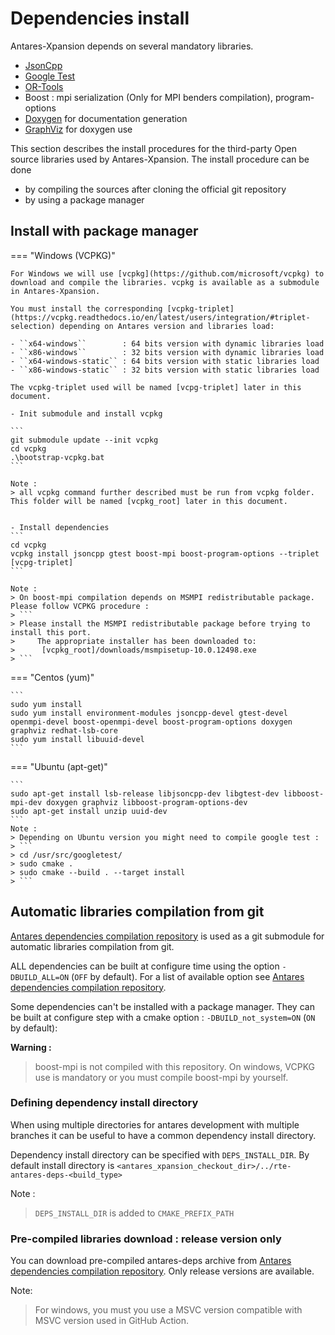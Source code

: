 # Dependencies install

Antares-Xpansion depends on several mandatory libraries.

- [JsonCpp](https://github.com/open-source-parsers/jsoncpp)
- [Google Test](https://github.com/google/googletest)
- [OR-Tools](https://github.com/AntaresSimulatorTeam/or-tools/tree/rte_dev_sirius)
- Boost : mpi serialization (Only for MPI benders compilation), program-options
- [Doxygen](https://www.doxygen.nl/index.html) for documentation generation
- [GraphViz](https://graphviz.org/) for doxygen use

This section describes the install procedures for the third-party Open source libraries used by Antares-Xpansion.
The install procedure can be done

- by compiling the sources after cloning the official git repository
- by using a package manager

## Install with package manager

=== "Windows (VCPKG)"

    For Windows we will use [vcpkg](https://github.com/microsoft/vcpkg) to download and compile the libraries. vcpkg is available as a submodule in Antares-Xpansion.
    
    You must install the corresponding [vcpkg-triplet](https://vcpkg.readthedocs.io/en/latest/users/integration/#triplet-selection) depending on Antares version and libraries load:
    
    - ``x64-windows``        : 64 bits version with dynamic libraries load
    - ``x86-windows``        : 32 bits version with dynamic libraries load
    - ``x64-windows-static`` : 64 bits version with static libraries load
    - ``x86-windows-static`` : 32 bits version with static libraries load
    
    The vcpkg-triplet used will be named [vcpg-triplet] later in this document.
    
    - Init submodule and install vcpkg 
    
    ```
    git submodule update --init vcpkg
    cd vcpkg
    .\bootstrap-vcpkg.bat
    ```
    
    Note :
    > all vcpkg command further described must be run from vcpkg folder. This folder will be named [vcpkg_root] later in this document.
    
    
    - Install dependencies
    ```
    cd vcpkg
    vcpkg install jsoncpp gtest boost-mpi boost-program-options --triplet [vcpg-triplet] 
    ```
    
    Note :
    > On boost-mpi compilation depends on MSMPI redistributable package. Please follow VCPKG procedure :
    > ```
    > Please install the MSMPI redistributable package before trying to install this port.
    >     The appropriate installer has been downloaded to:
    >      [vcpkg_root]/downloads/msmpisetup-10.0.12498.exe
    > ``` 

=== "Centos (yum)"

    ```
    sudo yum install 
    sudo yum install environment-modules jsoncpp-devel gtest-devel openmpi-devel boost-openmpi-devel boost-program-options doxygen graphviz redhat-lsb-core
    sudo yum install libuuid-devel
    ```
=== "Ubuntu (apt-get)"

    ```
    sudo apt-get install lsb-release libjsoncpp-dev libgtest-dev libboost-mpi-dev doxygen graphviz libboost-program-options-dev
    sudo apt-get install unzip uuid-dev
    ```
    Note :
    > Depending on Ubuntu version you might need to compile google test :
    > ```
    > cd /usr/src/googletest/
    > sudo cmake .
    > sudo cmake --build . --target install
    > ```

## Automatic libraries compilation from git
[Antares dependencies compilation repository](https://github.com/AntaresSimulatorTeam/antares-deps) is used as a git submodule for automatic libraries compilation from git.

ALL dependencies can be built at configure time using the option `-DBUILD_ALL=ON` (`OFF` by default). For a list of available option see [Antares dependencies compilation repository](https://github.com/AntaresSimulatorTeam/antares-deps).

Some dependencies can't be installed with a package manager. They can be built at configure step with a cmake option  : `-DBUILD_not_system=ON` (`ON` by default):

**Warning :**
> boost-mpi is not compiled with this repository. On windows, VCPKG use is mandatory or you must compile boost-mpi by yourself.

### Defining dependency install directory
When using multiple directories for antares development with multiple branches it can be useful to have a common dependency install directory.

Dependency install directory can be specified with `DEPS_INSTALL_DIR`. By default install directory is `<antares_xpansion_checkout_dir>/../rte-antares-deps-<build_type>`

Note :
> `DEPS_INSTALL_DIR` is added to `CMAKE_PREFIX_PATH`

### Pre-compiled libraries download : release version only
You can download pre-compiled antares-deps archive from [Antares dependencies compilation repository][antares-deps-url]. Only release versions are available.

Note:
> For windows, you must you use a MSVC version compatible with MSVC version used in GitHub Action.

[antares-deps-url]: https://github.com/AntaresSimulatorTeam/antares-deps/releases/tag/v2.0.0-rc2

